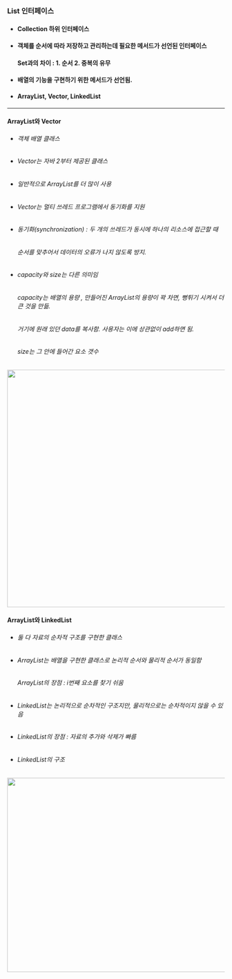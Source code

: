 ### List 인터페이스
* #### Collection 하위 인터페이스
* #### 객체를 순서에 따라 저장하고 관리하는데 필요한 메서드가 선언된 인터페이스
  #### Set과의 차이 : 1. 순서 2. 중복의 유무 
* #### 배열의 기능을 구현하기 위한 메서드가 선언됨.
* #### ArrayList, Vector, LinkedList

--------------------
#### ArrayList와 Vector 
* ###### 객체 배열 클래스
* ###### Vector는 자바 2부터 제공된 클래스
* ###### 일반적으로 ArrayList를 더 많이 사용
* ###### Vector는 멀티 쓰레드 프로그램에서 동기화를 지원
* ###### 동기화(synchronization) : 두 개의 쓰레드가 동시에 하나의 리소스에 접근할 때 
  ######                          순서를 맞추어서 데이터의 오류가 나지 않도록 방지.
* ###### capacity와 size는 다른 의미임 
  ###### capacity는 배열의 용량 , 만들어진 ArrayList의 용량이 꽉 차면, 뻥튀기 시켜서 더 큰 것을 만듦.
  ###### 거기에 원래 있던 data를 복사함. 사용자는 이에 상관없이 add하면 됨.
  ###### size는 그 안에 들어간 요소 갯수
 <img src="https://user-images.githubusercontent.com/74708028/110307804-ad61d980-8042-11eb-9199-66117b41e77f.jpg" width="900" height="550">   

#### ArrayList와 LinkedList
* ###### 둘 다 자료의 순차적 구조를 구현한 클래스
* ###### ArrayList는 배열을 구현한 클래스로 논리적 순서와 물리적 순서가 동일함
  ###### ArrayList의 장점 : i번째 요소를 찾기 쉬움
* ###### LinkedList는 논리적으로 순차적인 구조지만, 물리적으로는 순차적이지 않을 수 있음
* ###### LinkedList의 장점 : 자료의 추가와 삭제가 빠름  
* ###### LinkedList의 구조 
<img src="https://user-images.githubusercontent.com/74708028/110307717-958a5580-8042-11eb-8fec-f039a4f7b9bd.jpg" width="700" height="450">
